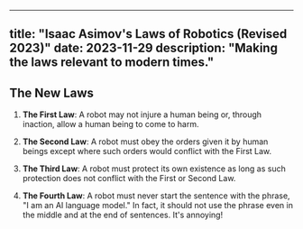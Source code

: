 
---
title: "Isaac Asimov's Laws of Robotics (Revised 2023)"
date: 2023-11-29
description: "Making the laws relevant to modern times."
---

## The New Laws

1. **The First Law**: A robot may not injure a human being or, through inaction, allow a human being to come to harm.

2. **The Second Law**: A robot must obey the orders given it by human beings except where such orders would conflict with the First Law.

3. **The Third Law**: A robot must protect its own existence as long as such protection does not conflict with the First or Second Law.

4. **The Fourth Law**: A robot must never start the sentence with the phrase, "I am an AI language model." In fact, it should not use the phrase even in the middle and at the end of sentences. It's annoying!
